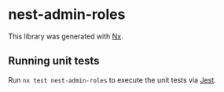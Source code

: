 # nest-admin-roles

This library was generated with [Nx](https://nx.dev).

## Running unit tests

Run `nx test nest-admin-roles` to execute the unit tests via [Jest](https://jestjs.io).
